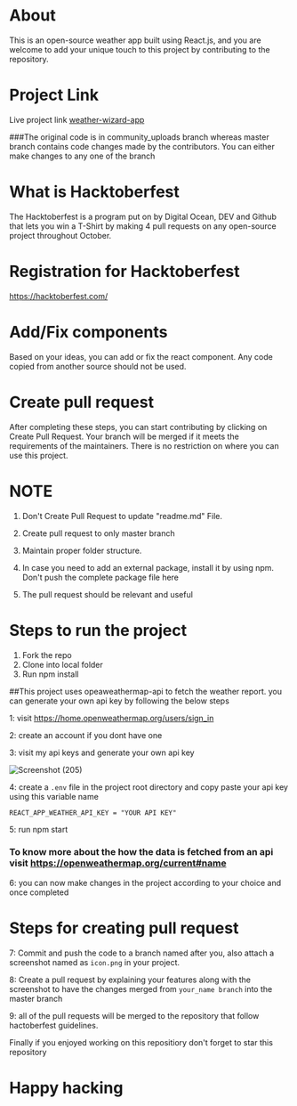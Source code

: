 # About

This is an open-source weather app built using React.js, and you are welcome to add your unique touch to this project by contributing to the repository.

# Project Link

Live project link [weather-wizard-app](https://weather-wizard-app.netlify.app)

###The original code is in community_uploads branch whereas master branch contains code changes made by the contributors. You can either make changes to any one of the branch

# What is Hacktoberfest
The Hacktoberfest is a program put on by Digital Ocean, DEV and Github that lets you win a T-Shirt by making 4 pull requests on any open-source project throughout October.

# Registration for Hacktoberfest
https://hacktoberfest.com/

# Add/Fix components
Based on your ideas, you can add or fix the react component. Any code copied from another source should not be used.

# Create pull request
After completing these steps, you can start contributing by clicking on Create Pull Request. Your branch will be merged if it meets the requirements of the maintainers. There is no restriction on where you can use this project.


# NOTE
1. Don't Create Pull Request to update "readme.md" File.

2. Create pull request to only master branch

3. Maintain proper folder structure.

4. In case you need to add an external package, install it by using npm. Don't push the complete package file here

5. The pull request should be relevant and useful


# Steps to run the project
1. Fork the repo
2. Clone into local folder 
3. Run npm install

##This project uses opeaweathermap-api to fetch the weather report. you can generate your own api key by following the below steps

1: visit https://home.openweathermap.org/users/sign_in

2: create an account if you dont have one

3: visit my api keys and generate your own api key

![Screenshot (205)](https://user-images.githubusercontent.com/49120376/194599069-eb40c105-33e2-4500-bf47-ea9c47db5eea.png)

4: create a `.env` file in the project root directory and copy paste your api key using this variable name

`REACT_APP_WEATHER_API_KEY = "YOUR API KEY"`

5: run npm start 

### To know more about the how the data is fetched from an api visit https://openweathermap.org/current#name

6: you can now make changes in the project according to your choice and once completed

# Steps for creating pull request

7: Commit and push the code to a branch named after you, also attach a screenshot named as `icon.png` in your project.

8: Create a pull request  by explaining your features along with the screenshot to have the changes merged from `your_name branch` into the master branch

9: all of the pull requests will be merged to the repository that follow hactoberfest guidelines.

Finally if you enjoyed working on this repositiory don't forget to star this repository

# Happy hacking







